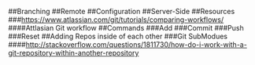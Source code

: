 ##Branching
##Remote
##Configuration
##Server-Side
##Resources
###https://www.atlassian.com/git/tutorials/comparing-workflows/
####Attlasian Git workflow
##Commands
###Add
###Commit
###Push
###Reset
##Adding Repos inside of each other
###Git SubModues
####http://stackoverflow.com/questions/1811730/how-do-i-work-with-a-git-repository-within-another-repository
